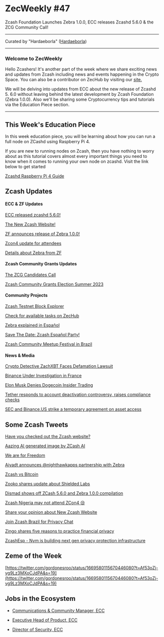 # ZecWeekly #47

Zcash Foundation Launches Zebra 1.0.0, ECC releases Zcashd 5.6.0 & the ZCG Community Call!

---

Curated by "Hardaeborla" ([Hardaeborla](https://twitter.com/ayanlajaadebola))

---

### Welcome to ZecWeekly

Hello Zcashers! It's another part of the week where we share exciting news and updates from Zcash including news and events happening in the Crypto Space. You can also be a contributor on ZecHub by visiting our [site.](https://wiki.zechub.xyz/contribute)

We will be delving into updates from ECC about the new release of Zcashd 5. 6.0 without leaving behind the latest development by Zcash Foundation (Zebra 1.0.0). Also we'll be sharing some Cryptocurrency tips and tutorials via the Education Piece section. 

---

## This Week's Education Piece 

In this week education piece, you will be learning about how you can run a full node on ZCashd using Raspberry Pi 4. 

If you are new to running nodes on Zcash, then you have nothing to worry about as this tutorial covers almost every important things you need to know when it comes to running your own node on zcashd. Visit the link below to get started 

[Zcashd Raspberry Pi 4 Guide](https://github.com/ZecHub/zechub/blob/main/site/guides/RaspberryPi4FullNode.md) 


## Zcash Updates


#### ECC & ZF Updates

[ECC released zcashd 5.6.0!](https://twitter.com/ElectricCoinCo/status/1669135148351119361?t=VRA3a4YMB-fVJrg9A3G89g&s=19) 

[The New Zcash Website!](https://z.cash)

[ZF announces release of Zebra 1.0.0!](https://twitter.com/ZcashFoundation/status/1669058146705326081?t=kT2uc6z8TDo2l_FP3cVo7w&s=19)

[Zcon4 update for attendees](https://twitter.com/ZcashFoundation/status/1669433014969835521?t=Pz2VIcTnG786y-P1ELI61g&s=19)

[Details about Zebra from ZF](https://twitter.com/ZcashFoundation/status/1669465539951972353?t=QNXR6ufBrsvjcDH2wBzuCQ&s=19) 




#### Zcash Community Grants Updates

[The ZCG Candidates Call](https://twitter.com/ZcashCommGrants/status/1669794745357312017?t=4t4qhXh6aEYAS9r-0HFjJw&s=19) 

[Zcash Community Grants Election Summer 2023](https://twitter.com/zcash_community/status/1667666811955945491?t=NwycncxDGm7Yrda9i-zV2A&s=19)




#### Community Projects

[Zcash Testnet Block Explorer](https://twitter.com/ZcashExplorer/status/1669415647082864641?t=4kKeqtOnRVnOsjo0pWjOdA&s=19)

[Check for available tasks on ZecHub](https://twitter.com/ZecHub/status/1668665981827264528?t=61LHMJS4Q9dtRF3utuJ8hQ&s=19) 

[Zebra explained in Español](https://twitter.com/zcashesp/status/1669855827438477313?t=DQmq2jmT9dwMbLwil1xyhw&s=19) 

[Save The Date: Zcash Español Party!](https://twitter.com/gordonesroo/status/1668985460142530562?t=QNnoOSQchWFFP69cEM8h9g&s=19) 

[Zcash Community Meetup Festival in Brazil](https://twitter.com/zcashbrazil/status/1668999785297203202?t=ZlmbQlyJNFYMIqXIpn0m3g&s=19) 





#### News & Media

[Crypto Detective ZachXBT Faces Defamation Lawsuit](https://www.coindesk.com/business/2023/06/16/crypto-detective-zachxbt-faces-defamation-lawsuit/?utm_medium=referral&utm_source=rss&utm_campaign=headlines) 

[Binance Under Investigation in France](https://coindesk.com/policy/2023/06/16/binance-under-investigation-in-france-accused-of-aggravated-money-laundering) 

[Elon Musk Denies Dogecoin Insider Trading](https://decrypt.co/145043/elon-musk-dogecoin-wallets-insider-trading) 

[Tether responds to account deactivation controversy, raises compliance checks](https://cointelegraph.com/news/tether-responds-to-account-deactivation-controversy) 


[SEC and Binance.​​US strike a temporary agreement on asset access](https://cointelegraph.com/news/sec-and-binance-us-strike-deal-on-asset-access) 




## Some Zcash Tweets

[Have you checked out the Zcash website?](https://twitter.com/zcash/status/1669442944502321248?t=EWDbabxtvbLtR989S_0kWg&s=19) 

[Aazing AI generated image by ZCash AI](https://twitter.com/ZcashAI/status/1670057331588059140?t=Gz0Tu75wu4-GVyVjFDaG0A&s=19) 

[We are for Freedom](https://twitter.com/zcash/status/1669397156212375583?t=_Of8yUiBLnSILaWaa1kwoQ&s=19) 

[Aiyadt announces @nighthawkapps partnership with Zebra](https://twitter.com/aiyadt/status/1669070325919760385?t=zOWlCZjv_BfXZ7DlLcvPWA&s=19) 

[Zcash vs Bitcoin](https://twitter.com/zcash/status/1669726344345788417?t=HMxkPL672TOWVdSEQmeOZw&s=19) 

[Zooko shares update about Shielded Labs](https://twitter.com/zooko/status/1668351818848673793?t=hXmnE6OySqho57njWFyO-g&s=19)

[Dismad shows off ZCash 5.6.0 and Zebra 1.0.0 compilation](https://twitter.com/dismad8/status/1669147600220717056?t=OV14vXjZ3DUPewW1IN9puA&s=19) 

[Zcash Nigeria may not attend ZCon4 😢](https://twitter.com/ZcashNigeria/status/1667782913289510912?t=9fO-8SjLn1o9LAlJm1cLUA&s=19) 

[Share your opinion about New Zcash Website](https://twitter.com/zcashesp/status/1669791594558398485?t=YkSv3-mjTFg7Grz7Yg85xQ&s=19) 

[Join Zcash Brazil for Privacy Chat](https://twitter.com/zcashbrazil/status/1669500069588893696?t=TtGgOxCM_AmG3cv5rgSjxg&s=19) 

[Zingo shares five reasons to practice financial privacy](https://twitter.com/ZingoLabs/status/1668746421284089861?t=c1AnNFSeyqHBSuC8UDsUkg&s=19) 

[ZcashEsp - Nym is building next gen privacy protection infrastructure](https://twitter.com/zcashesp/status/1669359117167890445?s=19)




## Zeme of the Week

 [https://twitter.com/gordonesroo/status/1669580115670446080?t=Af53oZj-vg9Lz3MXoCJdPA&s=19](https://twitter.com/gordonesroo/status/1669580115670446080?t=Af53oZj-vg9Lz3MXoCJdPA&s=19) 


## Jobs in the Ecosystem

- [Communications & Community Manager, ECC](https://apply.workable.com/electric-coin-company/j/0EB27EE759)

- [Executive Head of Product, ECC](https://apply.workable.com/electric-coin-company/j/6ACEC09B90/)

- [Director of Security, ECC](https://apply.workable.com/electric-coin-company/j/E68A4C20E2/)
